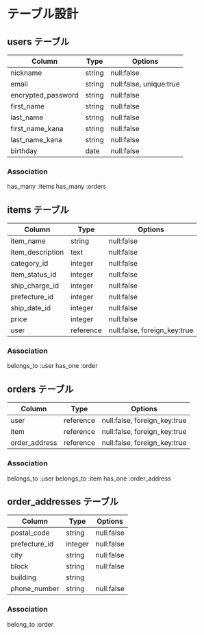 # テーブル設計


## users テーブル

|Column              |Type    |Options                  |
|--------------------|--------|-------------------------|
| nickname           | string | null:false              |
| email              | string | null:false, unique:true |
| encrypted_password | string | null:false              |
| first_name         | string | null:false              |
| last_name          | string | null:false              |
| first_name_kana    | string | null:false              |
| last_name_kana     | string | null:false              |
| birthday           | date   | null:false              |


### Association
has_many :items
has_many :orders

## items テーブル

|Column              |Type       |Options                       |
|--------------------|-----------|------------------------------|
| item_name          | string    | null:false                   |
| item_description   | text      | null:false                   |
| category_id        | integer   | null:false                   |
| item_status_id     | integer   | null:false                   |
| ship_charge_id     | integer   | null:false                   |
| prefecture_id      | integer   | null:false                   |
| ship_date_id       | integer   | null:false                   |
| price              | integer   | null:false                   |
| user               | reference | null:false, foreign_key:true |

### Association
belongs_to :user
has_one :order

## orders テーブル

|Column         |Type       |Options                       |
|---------------|-----------|------------------------------|
| user          | reference | null:false, foreign_key:true |
| item          | reference | null:false, foreign_key:true |
| order_address | reference | null:false, foreign_key:true |

### Association
belongs_to :user
belongs_to :item
has_one :order_address

## order_addresses テーブル

|Column              |Type       |Options                       |
|--------------------|-----------|------------------------------|
| postal_code        | string    | null:false                   |
| prefecture_id      | integer   | null:false                   |
| city               | string    | null:false                   |
| block              | string    | null:false                   |
| building           | string    |                              |
| phone_number       | string    | null:false                   |

### Association
belong_to :order
